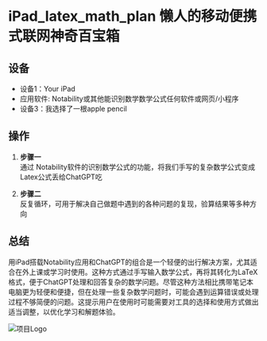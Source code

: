 
# iPad_latex_math_plan 懒人的移动便携式联网神奇百宝箱

## 设备

- 设备1：Your iPad
- 应用软件: Notability或其他能识别数学数学公式任何软件或网页/小程序
- 设备3：我选择了一根apple pencil

## 操作

1. **步骤一**  
   通过 Notability软件的识别数学公式的功能，将我们手写的复杂数学公式变成Latex公式丢给ChatGPT吃

2. **步骤二**  
   反复循环，可用于解决自己做题中遇到的各种问题的复现，验算结果等多种方向


## 总结
用iPad搭载Notability应用和ChatGPT的组合是一个轻便的出行解决方案，尤其适合在外上课或学习时使用。这种方式通过手写输入数学公式，再将其转化为LaTeX格式，便于ChatGPT处理和回答复杂的数学问题。尽管这种方法相比携带笔记本电脑更为轻便和便捷，但在处理一些复杂数学问题时，可能会遇到运算错误或处理过程不够简便的问题。这提示用户在使用时可能需要对工具的选择和使用方式做出适当调整，以优化学习和解题体验。

![项目Logo](images/logo.png)



